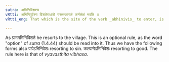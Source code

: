 ```yaml
---
sutra: अभिनिविशश्च
vRtti: अभिनिपूर्वस्य विशतेराधारो यस्तत्कारकं कर्मसंज्ञं भवति ॥
vRtti_eng: That which is the site of the verb _abhinivis_ to enter, is also called _karma_-_karaka_.

---
```

As ग्राममभिनिविशते he resorts to the village. This is an optional rule, as the word "option" of _sutra_ (1.4.44) should be read into it. Thus we have the following forms also पापेऽभिनिवेशः resorting to sin. कल्याणेऽभिनिवेशः resorting to good. The rule here is that of _vyavasthita_ _vibhasa_.